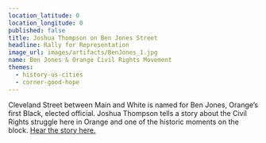 ```yaml
---
location_latitude: 0
location_longitude: 0
published: false
title: Joshua Thompson on Ben Jones Street
headline: Rally for Representation
image_url: images/artifacts/BenJones_1.jpg
name: Ben Jones & Orange Civil Rights Movement
themes:
  - history-us-cities
  - corner-good-hope
---
```

Cleveland Street between Main and White is named for Ben Jones, Orange’s first Black, elected official. Joshua Thompson tells a story about the Civil Rights struggle here in Orange and one of the historic moments on the block. [Hear the story here.](https://soundcloud.com/murmur-orange-nj/ben-jones-street-joshua-rally)
